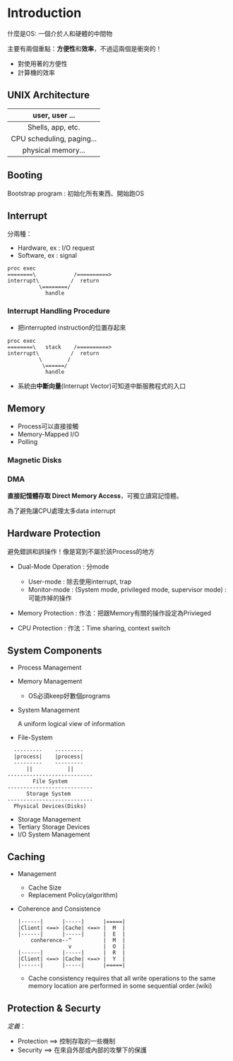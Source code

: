 # Introduction

什麼是OS: 一個介於人和硬體的中間物

主要有兩個重點：**方便性**和**效率**，不過這兩個是衝突的！

* 對使用著的方便性
* 計算機的效率

## UNIX Architecture

|  user, user ...           |
|:-------------------------:|
| Shells, app, etc.         |
| CPU scheduling, paging... |
| physical memory...        |

## Booting

Bootstrap program : 初始化所有東西、開始跑OS

## Interrupt

分兩種：

* Hardware, ex : I/O request
* Software, ex : signal

```
proc exec
========\            /==========>
interrupt\          /  return
          \========/
            handle
```

### Interrupt Handling Procedure

* 把interrupted instruction的位置存起來

```
proc exec
========\   stack    /==========>
interrupt\          /  return
          \        /
           \======/
            handle
```

* 系統由**中斷向量**(Interrupt Vector)可知道中斷服務程式的入口

## Memory

* Process可以直接接觸
* Memory-Mapped I/O
* Polling

### Magnetic Disks

### DMA

**直接記憶體存取 Direct Memory Access**，可獨立讀寫記憶體。

為了避免讓CPU處理太多data interrupt

## Hardware Protection

避免錯誤和誤操作！像是寫到不屬於該Process的地方

* Dual-Mode Operation : 分mode
    
    - User-mode : 除去使用interrupt, trap
    - Monitor-mode : (System mode, privileged mode, supervisor mode)
    : 可能炸掉的操作

* Memory Protection : 作法：把跟Memory有關的操作設定為Privieged
* CPU Protection : 作法：Time sharing, context switch

## System Components

* Process Management

* Memory Management

    - OS必須keep好數個programs

* System Management

    A uniform logical view of information

* File-System

```
  ---------    ---------
  |process|    |process|
  ---------    ---------
      ||           ||
---------------------------
        File System
---------------------------
      Storage System
---------------------------
  Physical Devices(Disks)
```

* Storage Management
* Tertiary Storage Devices
* I/O System Management

## Caching

* Management
    
    * Cache Size
    * Replacement Policy(algorithm)

* Coherence and Consistence

    ```
    |------|      |-----|      |=====|
    |Client| <==> |Cache| <==> |  M  |
    |------|      |-----|      |  E  |
        conherence--^          |  M  |
                    v          |  O  |
    |------|      |-----|      |  R  |
    |Client| <==> |Cache| <==> |  Y  |
    |------|      |-----|      |=====|
    
    ```

    * Cache consistency requires that all write operations to the same memory location are performed in some sequential order.(wiki)

## Protection & Securty

*定義*：

* Protection ==> 控制存取的一些機制
* Security ==>  在來自外部或內部的攻擊下的保護
